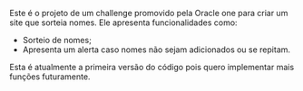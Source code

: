 Este é o projeto de um challenge promovido pela Oracle one para criar um site que sorteia nomes.
Ele apresenta funcionalidades como:
- Sorteio de nomes;
- Apresenta um alerta caso nomes não sejam adicionados ou se repitam.


Esta é atualmente a primeira versão do código pois quero implementar mais funções futuramente.
